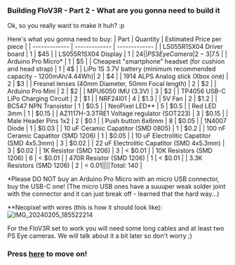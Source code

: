 ### Building FloV3R - Part 2 - What are you gonna need to build it

Ok, so you really want to make it huh? :p

Here's what you gonna need to buy:
| Part  | Quantity | Estimated Price per piece |
| ------------- | ------------- | ------------- |
| LS055R1SX04 Driver board | 1 | $45 |
| LS055R1SX04 Display | 1 | $24 |
| PS3 Eye Camera | 2-3 | 7.5$ |
| Arduino Pro Micro* | 1 | $5 |
| Cheapest "smartphone" headset (for cushion and head strap) | 1 | 4$ |
| LiPo 1S 3.7V battery (minimum recommended capacity - 1200mAh/4.44Wh)| 2 | $4 | 
| 1914 ALPS Analog stick (Xbox one) | 2 | $3 |
| Fresnel lenses (40mm Diameter, 50mm Focal length) | 2 | $2 |
| Arduino Pro Mini | 2 | $2 |
| MPU6050 IMU (3.3V) | 3 | $2 |
| TP4056 USB-C LiPo Charging Circuit | 2 | $1 |
| NRF24l01 | 4 | $1.3 |
| 5V Fan | 2 | $1.2 |
| BC547 NPN Transistor | 1 | $0.5 |
| NeoPixel LED** | 5 | $0.5 |
| Red LED 3mm | 1 | $0.15 |
| AZ1117H-3.3TRE1 Voltage regulator (SOT223) | 3 | $0.15 |
| Male Header Pins 1x2 | 2 | $0.1 |
| Push button 6x6mm | 8 | $0.05 |
| 1N4007 Diode | 1 | $0.03 |
| 10 uF Ceramic Capatitor (SMD 0805) | 1 | $0.2 |
| 100 nF Ceramic Capatitor (SMD 1206) | 1 | $0.05 |
| 10 uF Electrolitic Capatitor (SMD 4x5.3mm) | 3 | $0.02 |
| 22 uF Electrolitic Capatitor (SMD 4x5.3mm) | 3 | $0.02 |
| 1K Resistor (SMD 1206) | 3 | < $0.01 |
| 10K Resistors (SMD 1206) | 6 | < $0.01 |
| 470R Resistor (SMD 1206) | 1 | < $0.01 |
| 3.3K Resistors (SMD 1206) | 2 | < $0.01 |
| | | Total: ~140$ |

*Please DO NOT buy an Arduino Pro Micro with an micro USB connector, buy the USB-C one! (The micro USB ones have a suuuper weak solder joint with the connector and it can just break off - learned that the hard way...)

**Neopixel with wires (this is how it should look like):
![IMG_20240205_185522214](https://github.com/Kwiatens/FloV3R/assets/110034652/f8a02026-e44f-48e7-b214-850d3dad86cc)

For the FloV3R set to work you will need some long cables and at least two PS Eye cameras.
We will talk about it a bit later so don't worry ;)

### Press [here](https://github.com/Kwiatens/FloV3R/blob/main/Instructions/FloV3R%20R1%20Headset%20PCB%20Guide.md) to move on!
